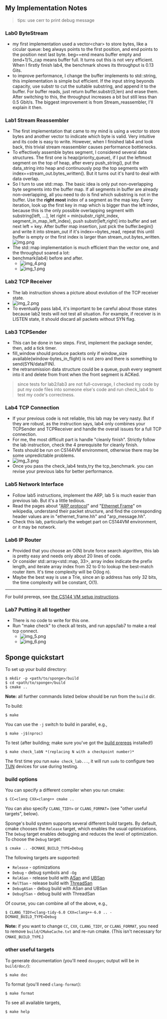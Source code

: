 ## My Implementation Notes

> tips: use cerr to print debug message

### Lab0 ByteStream
- my first implementation used a vector&lt;char> to store bytes, like a cicular queue: beg always points to the first position, and end points to the position next last byte. beg==end means buffer empty and (end+1)%_cap means buffer full. It turns out this is not very efficient. When I firstly finish lab4, the benchmark shows its throughput is 0.13 Gits.
- to improve performance, I change the buffer implements to std::string, this implementation is simple but efficient. If the input string beyonds capacity, use substr to cut the suitable substring, and append it to the buffer. For buffer reads, just return buffer.substr(0,len) and erase them. After switching to this, the throughput increases a bit but still less than 0.5 Gbit/s. The biggest improvement is from Stream_reassembler, I'll explain it then.

### Lab1 Stream Reassembler
- The first implementation that came to my mind is using a vector<char> to store bytes and another vector<bool> to indicate which byte is valid. Very intuitive and its code is easy to write. However, when I finished lab4 and look back, this trivial stream reassembler causes performance bottlenecks.
- To effectively assemble bytes segment, I considered several data structures. The first one is heap(priority_queue), if I put the leftmost segment on the top of heap, after every push_string(), put the data_string into heap and continuously pop the top segments with index==stream_out.bytes_written(). But it turns out it's hard to deal with data overlap. 
- So I turn to use std::map. The basic idea is only put non-overlapping byte segments into the buffer map. If all segments in buffer are already non-overlapping, all you need to do is find which substring is not in the buffer. Use the **right most** index of a segment as the map key. Every iteration, look up the first key in map which is bigger than the left index, because this is the only possible overlapping segment with substring[left, ...], let right = min(substr_right_index, segment_in_map_left_index), push substr[left,right] into buffer and set next left = key. After buffer map insertion, just pick the buffer.begin() and write it into stream_out if it's index==bytes_read, repeat this until buffer is empty or the first index is larger than stream_out.bytes_written.
![img.png](img.png)
- The std::map implementation is much efficient than the vector one, and the throughput soared a lot:
- benchmark(lab4) before and after.
  - ![img_4.png](img_4.png)
  - ![img_1.png](img_1.png)

### Lab2 TCP Receiver
- The lab instruction shows a picture about evolution of the TCP receiver state.
- ![img_2.png](img_2.png)
- To eventually pass lab4, it's important to be careful about those states because lab2 tests will not test all situation. For example, if receiver is in LISTEN state, it should discard all packets without SYN flag.

### Lab3 TCPSender
- This can be done in two steps. First, implement the package sender, then, add a tick timer.
- fill_window should produce packets only if window_size available(window-bytes_in_flight) is not zero and there is something to send(SYN/data/FIN).
- the retransmission data structure could be a queue, push every segment into it and delete from front when the front segment is ACKed.
> since tests for lab2/lab3 are not full-coverage, I checked my code by put my code files into someone else's code and run check_lab4 to test my code's correctness.

### Lab4 TCP Connection
- If your previous code is not reliable, this lab may be very nasty. But if they are robust, as the instruction says, lab4 only combines your TCPSender and TCPReceiver and handle the overall issues for a full TCP connection.
- For me, the most difficult part is handle "cleanly finish". Strictly follow the lab instruction, check the 4 prerequisite for cleanly finish.
- Tests should be run on CS144VM environment, otherwise there may be some unpredictable problems.
- ![img_3.png](img_3.png)
- Once you pass the check_lab4 tests,try the tcp_benchmark. you can revise your previous labs for better performance.

### Lab5 Network Interface
- Follow lab5 instructions, implement the ARP, lab 5 is much easier than previous lab. But it's a little tedious.
- Read the pages about "[ARP protocol](https://en.wikipedia.org/wiki/Address_Resolution_Protocol)" and "[Ethernet Frame](https://en.wikipedia.org/wiki/Ethernet_frame)" on wikipedia, understand their packet structure, and find the corresponding header values are in "ethernet_frame.hh" and "arp_message.hh".
- Check this lab, particularly the webget part on CS144VM environment, or it may be notwork.

### Lab6 IP Router
- Provided that you choose an O(N) brute force search algorithm, this lab is pretty easy and needs only about 20 lines of code.
- Or consider std::array&lt;std::map, 33>, array index indicate the prefix length, and iterate array index from 32 to 0 to lookup the best-match router item. It's time complexity will be O(log n).
- Maybe the best way is use a Trie, since an ip address has only 32 bits, the time complexity will be constant, O(1).
---
For build prereqs, see [the CS144 VM setup instructions](https://web.stanford.edu/class/cs144/vm_howto).

### Lab7 Putting it all together
- There is no code to write for this one.
- Run "make check" to check all tests, and run apps/lab7 to make a real tcp connect.
  - ![img_5.png](img_5.png)
  - ![img_6.png](img_6.png)

## Sponge quickstart

To set up your build directory:

	$ mkdir -p <path/to/sponge>/build
	$ cd <path/to/sponge>/build
	$ cmake ..

**Note:** all further commands listed below should be run from the `build` dir.

To build:

    $ make

You can use the `-j` switch to build in parallel, e.g.,

    $ make -j$(nproc)

To test (after building; make sure you've got the [build prereqs](https://web.stanford.edu/class/cs144/vm_howto) installed!)

    $ make check_labN *(replacing N with a checkpoint number)*

The first time you run `make check_lab...`, it will run `sudo` to configure two
[TUN](https://www.kernel.org/doc/Documentation/networking/tuntap.txt) devices for use during
testing.

### build options

You can specify a different compiler when you run cmake:

    $ CC=clang CXX=clang++ cmake ..

You can also specify `CLANG_TIDY=` or `CLANG_FORMAT=` (see "other useful targets", below).

Sponge's build system supports several different build targets. By default, cmake chooses the `Release`
target, which enables the usual optimizations. The `Debug` target enables debugging and reduces the
level of optimization. To choose the `Debug` target:

    $ cmake .. -DCMAKE_BUILD_TYPE=Debug

The following targets are supported:

- `Release` - optimizations
- `Debug` - debug symbols and `-Og`
- `RelASan` - release build with [ASan](https://en.wikipedia.org/wiki/AddressSanitizer) and
  [UBSan](https://developers.redhat.com/blog/2014/10/16/gcc-undefined-behavior-sanitizer-ubsan/)
- `RelTSan` - release build with
  [ThreadSan](https://developer.mozilla.org/en-US/docs/Mozilla/Projects/Thread_Sanitizer)
- `DebugASan` - debug build with ASan and UBSan
- `DebugTSan` - debug build with ThreadSan

Of course, you can combine all of the above, e.g.,

    $ CLANG_TIDY=clang-tidy-6.0 CXX=clang++-6.0 .. -DCMAKE_BUILD_TYPE=Debug

**Note:** if you want to change `CC`, `CXX`, `CLANG_TIDY`, or `CLANG_FORMAT`, you need to remove
`build/CMakeCache.txt` and re-run cmake. (This isn't necessary for `CMAKE_BUILD_TYPE`.)

### other useful targets

To generate documentation (you'll need `doxygen`; output will be in `build/doc/`):

    $ make doc

To format (you'll need `clang-format`):

    $ make format

To see all available targets,

    $ make help
